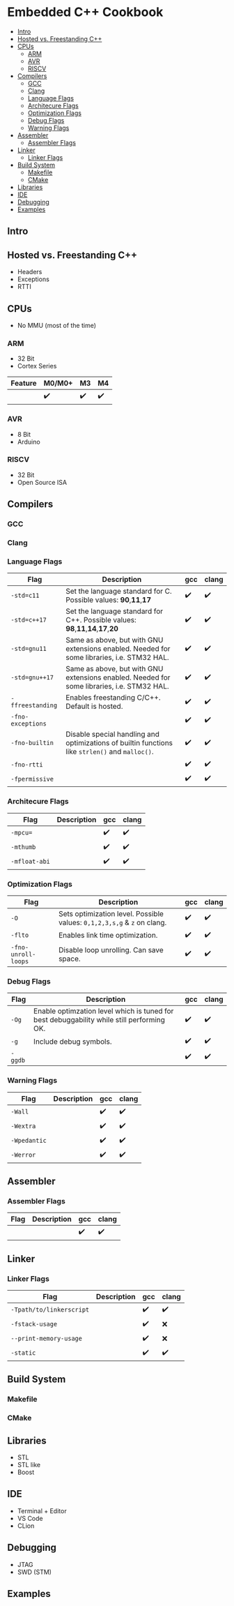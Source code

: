 # Embedded C++ Cookbook

- [Intro](#intro)
- [Hosted vs. Freestanding C++](#hosted-vs-freestanding-c--)
- [CPUs](#cpus)
  - [ARM](#arm)
  - [AVR](#avr)
  - [RISCV](#riscv)
- [Compilers](#compilers)
  - [GCC](#gcc)
  - [Clang](#clang)
  - [Language Flags](#language-flags)
  - [Architecure Flags](#architecure-flags)
  - [Optimization Flags](#optimization-flags)
  - [Debug Flags](#debug-flags)
  - [Warning Flags](#warning-flags)
- [Assembler](#assembler)
  - [Assembler Flags](#assembler-flags)
- [Linker](#linker)
  - [Linker Flags](#linker-flags)
- [Build System](#build-system)
  - [Makefile](#makefile)
  - [CMake](#cmake)
- [Libraries](#libraries)
- [IDE](#ide)
- [Debugging](#debugging)
- [Examples](#examples)

## Intro

## Hosted vs. Freestanding C++

- Headers
- Exceptions
- RTTI

## CPUs

- No MMU (most of the time)

### ARM

- 32 Bit
- Cortex Series

| **Feature** | **M0/M0+**         | **M3**             | **M4**             |
| ----------- | ------------------ | ------------------ | ------------------ |
|             | :heavy_check_mark: | :heavy_check_mark: | :heavy_check_mark: |

### AVR

- 8 Bit
- Arduino

### RISCV

- 32 Bit
- Open Source ISA

## Compilers

### GCC

### Clang

### Language Flags

| **Flag**          | **Description**                                                                                 | **gcc**            | **clang**          |
| ----------------- | ----------------------------------------------------------------------------------------------- | ------------------ | ------------------ |
| `-std=c11`        | Set the language standard for C. Possible values: **90**,**11**,**17**                          | :heavy_check_mark: | :heavy_check_mark: |
| `-std=c++17`      | Set the language standard for C++. Possible values: **98**,**11**,**14**,**17**,**20**          | :heavy_check_mark: | :heavy_check_mark: |
| `-std=gnu11`      | Same as above, but with GNU extensions enabled. Needed for some libraries, i.e. STM32 HAL.      | :heavy_check_mark: | :heavy_check_mark: |
| `-std=gnu++17`    | Same as above, but with GNU extensions enabled. Needed for some libraries, i.e. STM32 HAL.      | :heavy_check_mark: | :heavy_check_mark: |
| `-ffreestanding`  | Enables freestanding C/C++. Default is hosted.                                                  | :heavy_check_mark: | :heavy_check_mark: |
| `-fno-exceptions` |                                                                                                 | :heavy_check_mark: | :heavy_check_mark: |
| `-fno-builtin`    | Disable special handling and optimizations of builtin functions like `strlen()` and `malloc()`. | :heavy_check_mark: | :heavy_check_mark: |
| `-fno-rtti`       |                                                                                                 | :heavy_check_mark: | :heavy_check_mark: |
| `-fpermissive`    |                                                                                                 | :heavy_check_mark: | :heavy_check_mark: |

### Architecure Flags

| **Flag**      | **Description** | **gcc**            | **clang**          |
| ------------- | --------------- | ------------------ | ------------------ |
| `-mpcu=`      |                 | :heavy_check_mark: | :heavy_check_mark: |
| `-mthumb`     |                 | :heavy_check_mark: | :heavy_check_mark: |
| `-mfloat-abi` |                 | :heavy_check_mark: | :heavy_check_mark: |

### Optimization Flags

| **Flag**            | **Description**                                                         | **gcc**            | **clang**          |
| ------------------- | ----------------------------------------------------------------------- | ------------------ | ------------------ |
| `-O`                | Sets optimization level. Possible values: `0,1,2,3,s,g` & `z` on clang. | :heavy_check_mark: | :heavy_check_mark: |
| `-flto`             | Enables link time optimization.                                         | :heavy_check_mark: | :heavy_check_mark: |
| `-fno-unroll-loops` | Disable loop unrolling. Can save space.                                 | :heavy_check_mark: | :heavy_check_mark: |

### Debug Flags

| **Flag** | **Description**                                                                           | **gcc**            | **clang**          |
| -------- | ----------------------------------------------------------------------------------------- | ------------------ | ------------------ |
| `-Og`    | Enable optimzation level which is tuned for best debuggability while still performing OK. | :heavy_check_mark: | :heavy_check_mark: |
| `-g`     | Include debug symbols.                                                                    | :heavy_check_mark: | :heavy_check_mark: |
| `-ggdb`  |                                                                                           | :heavy_check_mark: | :heavy_check_mark: |

### Warning Flags

| **Flag**     | **Description** | **gcc**            | **clang**          |
| ------------ | --------------- | ------------------ | ------------------ |
| `-Wall`      |                 | :heavy_check_mark: | :heavy_check_mark: |
| `-Wextra`    |                 | :heavy_check_mark: | :heavy_check_mark: |
| `-Wpedantic` |                 | :heavy_check_mark: | :heavy_check_mark: |
| `-Werror`    |                 | :heavy_check_mark: | :heavy_check_mark: |

## Assembler

### Assembler Flags

| **Flag** | **Description** | **gcc**            | **clang**          |
| -------- | --------------- | ------------------ | ------------------ |
|          |                 | :heavy_check_mark: | :heavy_check_mark: |

## Linker

### Linker Flags

| **Flag**                 | **Description** | **gcc**            | **clang**          |
| ------------------------ | --------------- | ------------------ | ------------------ |
| `-Tpath/to/linkerscript` |                 | :heavy_check_mark: | :heavy_check_mark: |
| `-fstack-usage`          |                 | :heavy_check_mark: | :x:                |
| `--print-memory-usage`   |                 | :heavy_check_mark: | :x:                |
| `-static`                |                 | :heavy_check_mark: | :heavy_check_mark: |

## Build System

### Makefile

### CMake

## Libraries

- STL
- STL like
- Boost

## IDE

- Terminal + Editor
- VS Code
- CLion

## Debugging

- JTAG
- SWD (STM)

## Examples
